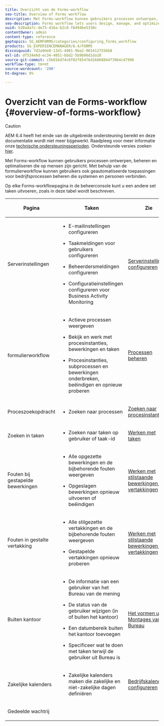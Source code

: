 ```yaml
---
title: Overzicht van de Forms-workflow
seo-title: Overview of Forms workflow
description: Met Forms-workflow kunnen gebruikers processen ontwerpen, beheren en optimaliseren die op mensen zijn gericht. Met behulp van de formulierworkflow kunnen gebruikers ook geautomatiseerde toepassingen voor bedrijfsprocessen beheren die systemen en personen verbinden.
seo-description: Forms workflow lets users design, manage, and optimize human-centric processes. Using forms workflow, users can also manage automated business-process applications that connect systems and people.
uuid: b28ada7c-de75-416a-b2c8-f6494be5330c
contentOwner: admin
content-type: reference
geptopics: SG_AEMFORMS/categories/configuring_forms_workflow
products: SG_EXPERIENCEMANAGER/6.4/FORMS
discoiquuid: 7d2a9de8-13d1-4981-9ba2-9654127556b8
exl-id: df534e6d-ec34-4851-bbd2-5b9b06d1da10
source-git-commit: c5b816d74c6f02f85476d16868844f39b4c47996
workflow-type: tm+mt
source-wordcount: '290'
ht-degree: 0%

---
```


# Overzicht van de Forms-workflow {#overview-of-forms-workflow}

>[!CAUTION]
>
>AEM 6.4 heeft het einde van de uitgebreide ondersteuning bereikt en deze documentatie wordt niet meer bijgewerkt. Raadpleeg voor meer informatie onze [technische ondersteuningsperioden](https://helpx.adobe.com/support/programs/eol-matrix.html). Ondersteunde versies zoeken [hier](https://experienceleague.adobe.com/docs/).

Met Forms-workflow kunnen gebruikers processen ontwerpen, beheren en optimaliseren die op mensen zijn gericht. Met behulp van de formulierworkflow kunnen gebruikers ook geautomatiseerde toepassingen voor bedrijfsprocessen beheren die systemen en personen verbinden.

Op elke Forms-workflowpagina in de beheerconsole kunt u een andere set taken uitvoeren, zoals in deze tabel wordt beschreven.

<table>
 <thead>
  <tr>
   <th><p>Pagina</p></th> 
   <th><p>Taken</p></th> 
   <th><p>Zie</p></th> 
  </tr> 
 </thead> 
 <tbody>
  <tr>
   <td><p>Serverinstellingen</p></td> 
   <td>
    <ul>
     <li><p>E-mailinstellingen configureren</p></li>
     <li><p>Taakmeldingen voor gebruikers configureren</p></li>
     <li><p>Beheerdersmeldingen configureren</p></li>
     <li><p>Configuratieinstellingen configureren voor Business Activity Monitoring </p></li>
    </ul></td> 
   <td><p><a href="/help/forms/using/admin-help/configuring-server-settings.md#configuring-server-settings">Serverinstellingen configureren</a></p></td> 
  </tr> 
  <tr>
   <td><p>formulierworkflow</p></td> 
   <td>
    <ul>
     <li><p>Actieve processen weergeven</p></li>
     <li><p>Bekijk en werk met procesinstanties, bewerkingen en taken</p></li>
     <li><p>Procesinstanties, subprocessen en bewerkingen onderbreken, beëindigen en opnieuw proberen</p></li>
    </ul></td> 
   <td><p><a href="/help/forms/using/admin-help/processes.md#managing-processes">Processen beheren</a></p></td> 
  </tr> 
  <tr>
   <td><p>Proceszoekopdracht</p></td> 
   <td>
    <ul>
     <li><p>Zoeken naar processen</p></li>
    </ul></td> 
   <td><p><a href="/help/forms/using/admin-help/searching-process-instances.md#searching-for-process-instances">Zoeken naar procesinstanties</a></p></td> 
  </tr> 
  <tr>
   <td><p>Zoeken in taken</p></td> 
   <td>
    <ul>
     <li><p>Zoeken naar taken op gebruiker of taak-id</p></li>
    </ul></td> 
   <td><p><a href="/help/forms/using/admin-help/tasks.md#working-with-tasks">Werken met taken</a></p></td> 
  </tr> 
  <tr>
   <td><p>Fouten bij gestapelde bewerkingen</p></td> 
   <td>
    <ul>
     <li><p>Alle opgezette bewerkingen en de bijbehorende fouten weergeven</p></li>
     <li><p>Opgeslagen bewerkingen opnieuw uitvoeren of beëindigen</p></li>
    </ul></td> 
   <td><p><a href="/help/forms/using/admin-help/stalled-operations-branches.md#working-with-stalled-operations-and-branches">Werken met stilstaande bewerkingen en vertakkingen</a></p></td> 
  </tr> 
  <tr>
   <td><p>Fouten in gestalte vertakking</p></td> 
   <td>
    <ul>
     <li><p>Alle stilgezette vertakkingen en de bijbehorende fouten weergeven</p></li>
     <li><p>Gestapelde vertakkingen opnieuw proberen</p></li>
    </ul></td> 
   <td><p><a href="/help/forms/using/admin-help/stalled-operations-branches.md#working-with-stalled-operations-and-branches">Werken met stilstaande bewerkingen en vertakkingen</a></p></td> 
  </tr> 
  <tr>
   <td><p>Buiten kantoor</p></td> 
   <td>
    <ul>
     <li><p>De informatie van een gebruiker van het Bureau van de mening</p></li>
     <li><p>De status van de gebruiker wijzigen (in of buiten het kantoor)</p></li>
     <li><p>Een datumbereik buiten het kantoor toevoegen </p></li>
     <li><p>Specificeer wat te doen met taken terwijl de gebruiker uit Bureau is</p></li>
    </ul></td> 
   <td><p><a href="/help/forms/using/admin-help/configuring-out-office-settings.md#configuring-out-of-office-settings">Het vormen uit de Montages van het Bureau</a></p></td> 
  </tr> 
  <tr>
   <td><p>Zakelijke kalenders</p></td> 
   <td>
    <ul>
     <li><p>Zakelijke kalenders maken die zakelijke en niet-zakelijke dagen definiëren</p></li>
    </ul></td> 
   <td><p><a href="/help/forms/using/admin-help/configuring-business-calendars.md#configuring-business-calendars">Bedrijfskalenders configureren</a></p></td> 
  </tr> 
  <tr>
   <td><p>Gedeelde wachtrij</p></td> 
   <td><p></p></td> 
   <td><p></p></td> 
  </tr> 
 </tbody> 
</table>

